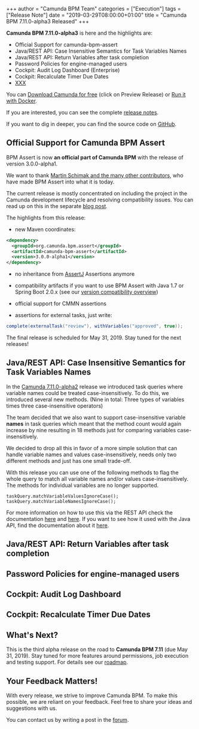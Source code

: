 +++
author = "Camunda BPM Team"
categories = ["Execution"]
tags = ["Release Note"]
date = "2019-03-29T08:00:00+01:00"
title = "Camunda BPM 7.11.0-alpha3 Released"
+++

**Camunda BPM 7.11.0-alpha3** is here and the highlights are:

* Official Support for camunda-bpm-assert
* Java/REST API: Case Insensitive Semantics for Task Variables Names
* Java/REST API: Return Variables after task completion
* Password Policies for engine-managed users
* Cockpit: Audit Log Dashboard (Enterprise)
* Cockpit: Recalculate Timer Due Dates
* [XXX](https://app.camunda.com/jira/issues/?jql=issuetype%20%3D%20%22Bug%20Report%22%20AND%20fixVersion%20%3D%207.11.0-alpha3)

You can [Download Camunda for free](https://camunda.com/download/) (click on Preview Release) or [Run it with Docker](https://hub.docker.com/r/camunda/camunda-bpm-platform/).


If you are interested, you can see the complete [release notes](XXX).

If you want to dig in deeper, you can find the source code on [GitHub](https://github.com/camunda/camunda-bpm-platform/releases/tag/7.11.0-alpha3).

<!--more-->

## Official Support for Camunda BPM Assert

BPM Assert is now **an official part of Camunda BPM** with the release of version 3.0.0-alpha1.

We want to thank [Martin Schimak and the many other contributors](https://github.com/camunda/camunda-bpm-assert/graphs/contributors), who have made BPM Assert into what it is today.

The current release is mostly concentrated on including the project in the Camunda development lifecycle and resolving compatibility issues. You can read up on this in the separate [blog post](https://blog.camunda.com/post/2019/03/camunda-bpm-assert-300-alpha1-released/).

The highlights from this release:

* new Maven coordinates:
```xml
<dependency>
  <groupId>org.camunda.bpm.assert</groupId>
  <artifactId>camunda-bpm-assert</artifactId>
  <version>3.0.0-alpha1</version>
</dependency>
```

* no inheritance from [AssertJ](http://joel-costigliola.github.io/assertj/) Assertions anymore

* compatibility artifacts if you want to use BPM Assert with Java 1.7 or Spring Boot 2.0.x (see our [version compatibility overview](https://docs.camunda.org/manual/develop/user-guide/testing/#assertions-version-compatibility))

* official support for CMMN assertions

* assertions for external tasks, just write:
```java
complete(externalTask("review"), withVariables("approved", true));
```

The final release is scheduled for May 31, 2019. Stay tuned for the next releases!

## Java/REST API: Case Insensitive Semantics for Task Variables Names
In the [Camunda 7.11.0-alpha2](../camunda-bpm-7110-alpha2-released) release we introduced task queries where variable names could be treated case-insensitively. To do this, we introduced several new methods. (Nine in total: Three types of variables times three case-insensitive operators)

The team decided that we also want to support case-insensitive variable **names** in task queries which meant that the method count would again increase by nine resulting in 18 methods just for comparing variables case-insensitively.

We decided to drop all this in favor of a more simple solution that can handle variable names and values case-insensitively, needs only two different methods and just has one small trade-off.

With this release you can use one of the following methods to flag the whole query to match all variable names and/or values case-insensitively. The methods for individual variables are no longer supported.
```
taskQuery.matchVariableValuesIgnoreCase();
taskQuery.matchVariableNamesIgnoreCase();
```
For more information on how to use this via the REST API check the documentation [here](https://docs.camunda.org/manual/latest/reference/rest/task/post-query/) and [here](https://docs.camunda.org/manual/latest/reference/rest/task/get-query/). If you want to see how it used with the Java API, find the documentation about it [here](https://docs.camunda.org/javadoc/camunda-bpm-platform/7.11/org/camunda/bpm/engine/task/TaskQuery.html).

## Java/REST API: Return Variables after task completion

## Password Policies for engine-managed users

## Cockpit: Audit Log Dashboard

## Cockpit: Recalculate Timer Due Dates
<!--no-more-->

## What's Next?

This is the third alpha release on the road to **Camunda BPM 7.11** (due May 31, 2019). Stay tuned for more features around permissions, job execution and testing support. For details see our [roadmap](https://camunda.com/learn/community/#roadmap).

## Your Feedback Matters!

With every release, we strive to improve Camunda BPM. To make this possible, we are reliant on your feedback. Feel free to share your ideas and suggestions with us.

You can contact us by writing a post in the [forum](https://forum.camunda.org/).

